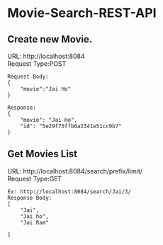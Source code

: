 # Movie-Search-REST-API

Create new Movie.
---
URL: http://localhost:8084\
Request Type:POST

```
Request Body: 
{
	"movie":"Jai Ho"
}
```
```
Response:
{
    "movie": "Jai Ho",
    "id": "5e29f75ffb0a2341e51cc9b7"
}
```

Get Movies List
---
URL: http://localhost:8084/search/prefix/limit/\
Request Type:GET

```
Ex: http://localhost:8084/search/Jai/3/
Response Body: 
[
    "Jai",
    "Jai ho",
    "Jai Ram"

]
```